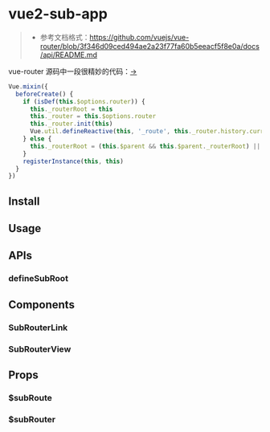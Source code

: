 # vue2-sub-app

> - 参考文档格式：https://github.com/vuejs/vue-router/blob/3f346d09ced494ae2a23f77fa60b5eeacf5f8e0a/docs/api/README.md

vue-router 源码中一段很精妙的代码：[->](https://github.com/vuejs/vue-router/blob/3f346d09ced494ae2a23f77fa60b5eeacf5f8e0a/src/install.js#L29)

```js
Vue.mixin({
  beforeCreate() {
    if (isDef(this.$options.router)) {
      this._routerRoot = this
      this._router = this.$options.router
      this._router.init(this)
      Vue.util.defineReactive(this, '_route', this._router.history.current)
    } else {
      this._routerRoot = (this.$parent && this.$parent._routerRoot) || this // <- this
    }
    registerInstance(this, this)
  }
})
```

## Install

## Usage

## APIs

### defineSubRoot

## Components

### SubRouterLink

### SubRouterView

## Props

### $subRoute

### $subRouter
